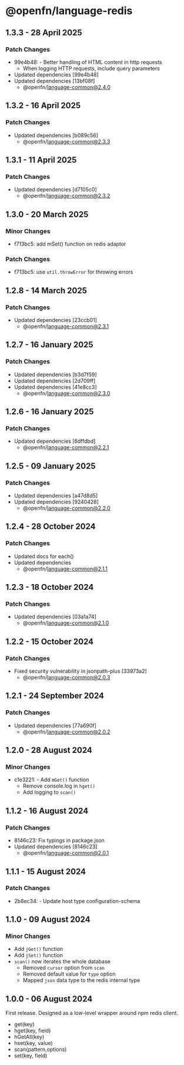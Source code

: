 # @openfn/language-redis

## 1.3.3 - 28 April 2025

### Patch Changes

* 99e4b48: - Better handling of HTML content in http requests
  * When logging HTTP requests, include query parameters
* Updated dependencies \[99e4b48]
* Updated dependencies \[13bf08f]
  * @openfn/language-common@2.4.0

## 1.3.2 - 16 April 2025

### Patch Changes

* Updated dependencies \[b089c56]
  * @openfn/language-common@2.3.3

## 1.3.1 - 11 April 2025

### Patch Changes

* Updated dependencies \[d7105c0]
  * @openfn/language-common@2.3.2

## 1.3.0 - 20 March 2025

### Minor Changes

* f713bc5: add mSet() function on redis adaptor

### Patch Changes

* f713bc5: use `util.throwError` for throwing errors

## 1.2.8 - 14 March 2025

### Patch Changes

* Updated dependencies \[23ccb01]
  * @openfn/language-common@2.3.1

## 1.2.7 - 16 January 2025

### Patch Changes

* Updated dependencies \[b3d7f59]
* Updated dependencies \[2d709ff]
* Updated dependencies \[41e8cc3]
  * @openfn/language-common@2.3.0

## 1.2.6 - 16 January 2025

### Patch Changes

* Updated dependencies \[6dffdbd]
  * @openfn/language-common@2.2.1

## 1.2.5 - 09 January 2025

### Patch Changes

* Updated dependencies \[a47d8d5]
* Updated dependencies \[9240428]
  * @openfn/language-common@2.2.0

## 1.2.4 - 28 October 2024

### Patch Changes

* Updated docs for each()
* Updated dependencies
  * @openfn/language-common@2.1.1

## 1.2.3 - 18 October 2024

### Patch Changes

* Updated dependencies \[03a1a74]
  * @openfn/language-common@2.1.0

## 1.2.2 - 15 October 2024

### Patch Changes

* Fixed security vulnerability in jsonpath-plus \[33973a2]
  * @openfn/language-common@2.0.3

## 1.2.1 - 24 September 2024

### Patch Changes

* Updated dependencies \[77a690f]
  * @openfn/language-common@2.0.2

## 1.2.0 - 28 August 2024

### Minor Changes

* c1e3221: - Add `mGet()` function
  * Remove console.log in `hget()`
  * Add logging to `scan()`

## 1.1.2 - 16 August 2024

### Patch Changes

* 8146c23: Fix typings in package.json
* Updated dependencies \[8146c23]
  * @openfn/language-common@2.0.1

## 1.1.1 - 15 August 2024

### Patch Changes

* 2b8ec34: - Update host type configuration-schema

## 1.1.0 - 09 August 2024

### Minor Changes

* Add `jGet()` function
* Add `jSet()` function
* `scan()` now iterates the whole database
  * Removed `cursor` option from `scan`
  * Removed default value for `type` option
  * Mapped `json` data type to the redis internal type

## 1.0.0 - 06 August 2024

First release. Designed as a low-level wrapper around npm redis client.

* get(key)
* hget(key, field)
* hGetAll(key)
* hset(key, value)
* scan(pattern,options)
* set(key, field)
